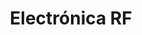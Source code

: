 ---
title: "Electrónica RF"
url: /ciudad-autonoma-de-buenos-aires/electronica-rf/
shop: radiotecnia
---